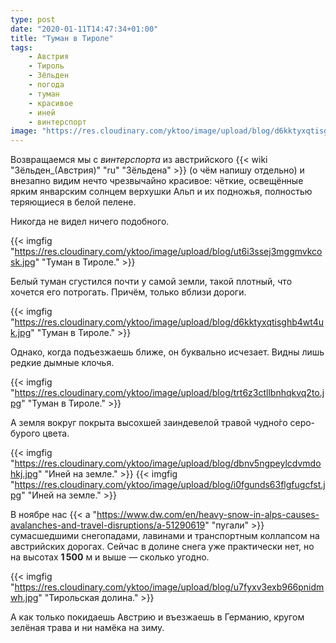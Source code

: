 ```yaml
---
type: post
date: "2020-01-11T14:47:34+01:00"
title: "Туман в Тироле"
tags:
    - Австрия
    - Тироль
    - Зёльден
    - погода
    - туман
    - красивое
    - иней
    - винтерспорт
image: "https://res.cloudinary.com/yktoo/image/upload/blog/d6kktyxqtisghb4wt4uk.jpg"
---
```


Возвращаемся мы с *винтерспорта* из австрийского {{< wiki "Зёльден_(Австрия)" "ru" "Зёльдена" >}} (о чём напишу отдельно) и внезапно видим нечто чрезвычайно красивое: чёткие, освещённые ярким январским солнцем верхушки Альп и их подножья, полностью теряющиеся в белой пелене.

Никогда не видел ничего подобного.

<!--more-->

{{< imgfig "https://res.cloudinary.com/yktoo/image/upload/blog/ut6i3ssej3mggmvkcosk.jpg" "Туман в Тироле." >}}

Белый туман сгустился почти у самой земли, такой плотный, что хочется его потрогать. Причём, только вблизи дороги.

{{< imgfig "https://res.cloudinary.com/yktoo/image/upload/blog/d6kktyxqtisghb4wt4uk.jpg" "Туман в Тироле." >}}

Однако, когда подъезжаешь ближе, он буквально исчезает. Видны лишь редкие дымные клочья.

{{< imgfig "https://res.cloudinary.com/yktoo/image/upload/blog/trt6z3ctllbnhqkvq2to.jpg" "Туман в Тироле." >}}

А земля вокруг покрыта высохшей заиндевелой травой чудно́го серо-бурого цвета.

{{< imgfig "https://res.cloudinary.com/yktoo/image/upload/blog/dbnv5ngpeylcdvmdohkj.jpg" "Иней на земле." >}}
{{< imgfig "https://res.cloudinary.com/yktoo/image/upload/blog/i0fgunds63flgfugcfst.jpg" "Иней на земле." >}}

В ноябре нас {{< a "https://www.dw.com/en/heavy-snow-in-alps-causes-avalanches-and-travel-disruptions/a-51290619" "пугали" >}} сумасшедшими снегопадами, лавинами и транспортным коллапсом на австрийских дорогах. Сейчас в долине снега уже практически нет, но на высотах **1 500** м и выше — сколько угодно.

{{< imgfig "https://res.cloudinary.com/yktoo/image/upload/blog/u7fyxv3exb966pnidmwh.jpg" "Тирольская долина." >}}

А как только покидаешь Австрию и въезжаешь в Германию, кругом зелёная трава и ни намёка на зиму.



















